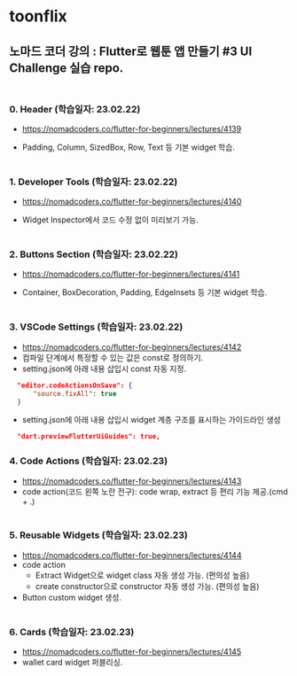 # toonflix

## 노마드 코더 강의 : Flutter로 웹툰 앱 만들기 #3 UI Challenge 실습 repo. <br /> <br />

### 0. Header (학습일자: 23.02.22)

- https://nomadcoders.co/flutter-for-beginners/lectures/4139

- Padding, Column, SizedBox, Row, Text 등 기본 widget 학습.
  <br /> <br />

### 1. Developer Tools (학습일자: 23.02.22)

- https://nomadcoders.co/flutter-for-beginners/lectures/4140

- Widget Inspector에서 코드 수정 없이 미리보기 가능.
  <br /> <br />

### 2. Buttons Section (학습일자: 23.02.22)

- https://nomadcoders.co/flutter-for-beginners/lectures/4141

- Container, BoxDecoration, Padding, EdgeInsets 등 기본 widget 학습.
  <br /> <br />

### 3. VSCode Settings (학습일자: 23.02.22)

- https://nomadcoders.co/flutter-for-beginners/lectures/4142
- 컴파일 단계에서 특정할 수 있는 값은 const로 정의하기.
- setting.json에 아래 내용 삽입시 const 자동 지정.

```json
  "editor.codeActionsOnSave": {
      "source.fixAll": true
  }
```

- setting.json에 아래 내용 삽입시 widget 계층 구조를 표시하는 가이드라인 생성

```json
  "dart.previewFlutterUiGuides": true,
```

### 4. Code Actions (학습일자: 23.02.23)

- https://nomadcoders.co/flutter-for-beginners/lectures/4143
- code action(코드 왼쪽 노란 전구): code wrap, extract 등 편리 기능 제공.(cmd + .)
  <br /><br />

### 5. Reusable Widgets (학습일자: 23.02.23)

- https://nomadcoders.co/flutter-for-beginners/lectures/4144
- code action
  - Extract Widget으로 widget class 자동 생성 가능. (편의성 높음)
  - create constructor으로 constructor 자동 생성 가능. (편의성 높음)
- Button custom widget 생성.
  <br /><br />

### 6. Cards (학습일자: 23.02.23)

- https://nomadcoders.co/flutter-for-beginners/lectures/4145
- wallet card widget 퍼블리싱.
